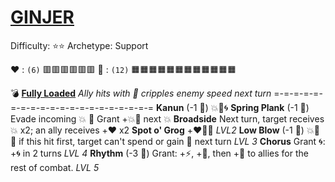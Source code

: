 # [__GINJER__](<https://www.youtube.com/watch?v=_hHCVxfvtW8>)
Difficulty: ⭐⭐
Archetype: Support

❤️ : `(6)`   🟥🟥🟥🟥🟥🟥
🔶 : `(12)` 🟧🟧🟧🟧🟧🟧🟧🟧🟧🟧🟧🟧

💣 [**Fully Loaded**](https://media.discordapp.net/attachments/1056365502101979146/1220118776201216120/ginger.jpg?ex=660dc728&is=65fb5228&hm=0c9254c6a29ae30ff1e92599cb4894ad531bcad4c46aadadb92c702321c58d73&=&format=webp)
*Ally hits with 🚫 cripples enemy speed next turn*
=-=-=-=-=-=-=-=-=-=-=-=-=-=-=-=-=-=-=-=
**Kanun** (-1 🔶) 💥🎯🌀
**Spring Plank**  (-1 🔶) Evade incoming 💥 🔀 Grant +💥🚫 next 💥
**Broadside** Next turn, target receives 💥 x2; an ally receives +❤️ x2
**Spot o' Grog** +❤️🔷🔶 *LVL2*
**Low Blow** (-1 🔶) 💥🚫 🔀 if this hit first, target can't spend or gain 🔷 next turn *LVL 3*
**Chorus** Grant 🌀: +🌀 in 2 turns *LVL 4*
**Rhythm** (-3 🔶) Grant: +⚡, +🚫, then +🎯 to allies for the rest of combat. *LVL 5*